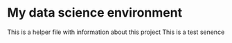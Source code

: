 # My data science environment

This is a helper file with information about this project
This is a test senence
